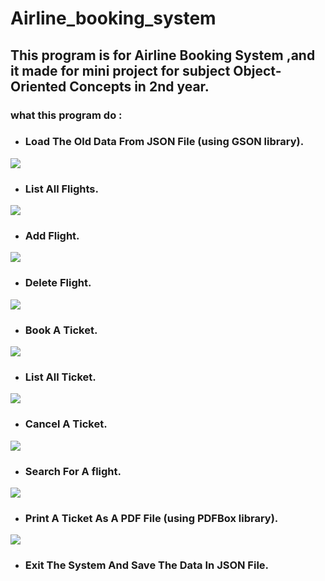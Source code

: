 # Airline_booking_system
## This program is for Airline Booking System ,and it made for mini project for subject Object-Oriented Concepts in 2nd year. 
### what this program do :
* ### Load The Old Data From JSON File (using GSON library).
![](main-menu.png)
* ### List All Flights.
![](display-flights.png)
* ### Add Flight.
![](add-a-flight.png)
* ### Delete Flight.
![](delete-a-flight.png)
* ### Book A Ticket.
![](book-a-ticket.png)
* ### List All Ticket.
![](display-tickets.png)
* ### Cancel A Ticket.
![](cancel-ticket.png)
* ### Search For A flight.
![](search-for-flight.png)
* ### Print A Ticket As A PDF File (using PDFBox library).
![](print-ticket-as-PDF-file.png)
* ### Exit The System And Save The Data In JSON File. 
